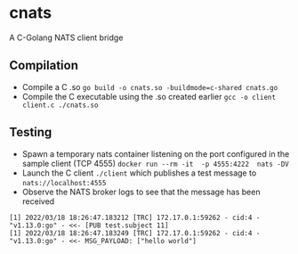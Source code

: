 # cnats
A C-Golang NATS client bridge

## Compilation
* Compile a C .so `go build -o cnats.so -buildmode=c-shared cnats.go`
* Compile the C executable using the .so created earlier `gcc -o client client.c ./cnats.so`

## Testing
* Spawn a temporary nats container listening on the port configured in the sample client (TCP 4555) `docker run --rm -it  -p 4555:4222  nats -DV`
* Launch the C client `./client` which publishes a test message to `nats://localhost:4555`
* Observe the NATS broker logs to see that the message has been received
```
[1] 2022/03/18 18:26:47.183212 [TRC] 172.17.0.1:59262 - cid:4 - "v1.13.0:go" - <<- [PUB test.subject 11]
[1] 2022/03/18 18:26:47.183249 [TRC] 172.17.0.1:59262 - cid:4 - "v1.13.0:go" - <<- MSG_PAYLOAD: ["hello world"]
```

